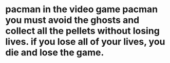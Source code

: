 # pacman in the video game pacman you must avoid the ghosts and collect all the pellets without losing lives. if you lose all of your lives, you die and lose the game.
